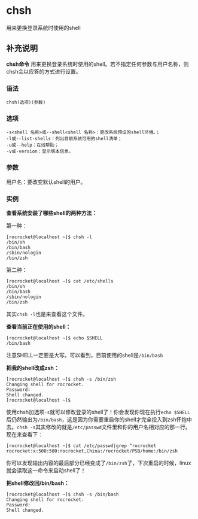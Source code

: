 chsh
===

用来更换登录系统时使用的shell

## 补充说明

**chsh命令** 用来更换登录系统时使用的shell。若不指定任何参数与用户名称，则chsh会以应答的方式进行设置。

###  语法

```shell
chsh(选项)(参数)
```

###  选项

```shell
-s<shell 名称>或--shell<shell 名称>：更改系统预设的shell环境。；
-l或--list-shells：列出目前系统可用的shell清单；
-u或--help：在线帮助；
-v或-version：显示版本信息。
```

###  参数

用户名：要改变默认shell的用户。

###  实例

 **查看系统安装了哪些shell的两种方法：** 

第一种：

```shell
[rocrocket@localhost ~]$ chsh -l
/bin/sh
/bin/bash
/sbin/nologin
/bin/zsh
```

第二种：

```shell
[rocrocket@localhost ~]$ cat /etc/shells
/bin/sh
/bin/bash
/sbin/nologin
/bin/zsh
```

其实`chsh -l`也是来查看这个文件。

 **查看当前正在使用的shell：** 

```shell
[rocrocket@localhost ~]$ echo $SHELL
/bin/bash
```

注意SHELL一定要是大写。可以看到，目前使用的shell是`/bin/bash`

 **把我的shell改成zsh：** 

```shell
[rocrocket@localhost ~]$ chsh -s /bin/zsh
Changing shell for rocrocket.
Password:
Shell changed.
[rocrocket@localhost ~]$
```

使用chsh加选项`-s`就可以修改登录的shell了！你会发现你现在执行`echo $SHELL`后仍然输出为`/bin/bash`，这是因为你需要重启你的shell才完全投入到zsh怀抱中去。`chsh -s`其实修改的就是`/etc/passwd`文件里和你的用户名相对应的那一行。现在来查看下：

```shell
[rocrocket@localhost ~]$ cat /etc/passwd|grep ^rocrocket
rocrocket:x:500:500:rocrocket,China:/rocrocket/PSB/home:/bin/zsh
```

你可以发现输出内容的最后部分已经变成了`/bin/zsh`了，下次重启的时候，linux就会读取这一命令来启动shell了！

 **把shell修改回/bin/bash：** 

```shell
[rocrocket@localhost ~]$ chsh -s /bin/bash
Changing shell for rocrocket.
Password:
Shell changed.
```


<!-- Linux命令行搜索引擎：https://github.com/wsdo/linux-complete-guide.git -->
